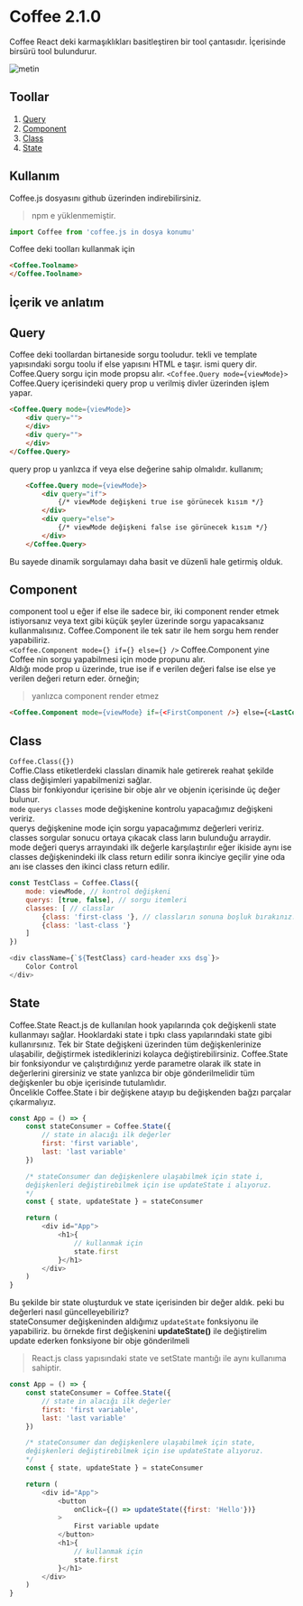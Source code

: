 # Coffee 2.1.0
Coffee React deki karmaşıklıkları basitleştiren bir tool çantasıdır.
İçerisinde birsürü tool bulundurur.

![metin](https://emojipedia-us.s3.dualstack.us-west-1.amazonaws.com/thumbs/120/htc/37/hot-beverage_2615.png)

## Toollar
1. [Query](#Query)
2. [Component](#Component)
3. [Class](#Class)
4. [State](#State)


## Kullanım
Coffee.js dosyasını github üzerinden indirebilirsiniz.
> npm e yüklenmemiştir.
```javascript
import Coffee from 'coffee.js in dosya konumu'
```
Coffee deki toolları kullanmak için
```html
<Coffee.Toolname>
</Coffee.Toolname>
```

## İçerik ve anlatım
## Query
Coffee deki toollardan birtaneside sorgu tooludur.
tekli ve template yapısındaki sorgu toolu if else yapısını HTML e taşır.
ismi query dir.
Coffee.Query sorgu için mode propsu alır.
```<Coffee.Query mode={viewMode}>```  
Coffee.Query içerisindeki query prop u verilmiş divler üzerinden işlem yapar.
```html
<Coffee.Query mode={viewMode}>
    <div query="">
    </div>
    <div query="">
    </div>
</Coffee.Query>
```
query prop u yanlızca if veya else değerine sahip olmalıdır.
kullanım;

```html
    <Coffee.Query mode={viewMode}>
        <div query="if">
            {/* viewMode değişkeni true ise görünecek kısım */}
        </div>
        <div query="else">
            {/* viewMode değişkeni false ise görünecek kısım */}
        </div>
    </Coffee.Query>
```
Bu sayede dinamik sorgulamayı daha basit ve düzenli hale getirmiş olduk.

## Component
component tool u eğer if else ile sadece bir, iki component render etmek istiyorsanız
veya text gibi küçük şeyler üzerinde sorgu yapacaksanız kullanmalısınız.
Coffee.Component ile tek satır ile hem sorgu hem render yapabiliriz.  
```<Coffee.Component mode={} if={} else={} />```
Coffee.Component yine Coffee nin sorgu yapabilmesi için mode propunu alır.  
Aldığı mode prop u üzerinde, true ise if e verilen değeri false ise else ye verilen
değeri return eder.
örneğin;

> yanlızca component render etmez

```html
<Coffee.Component mode={viewMode} if={<FirstComponent />} else={<LastComponent />} />
```

## Class
```Coffee.Class({})```  
Coffie.Class etiketlerdeki classları dinamik hale getirerek
reahat şekilde class değişimleri yapabilmenizi sağlar.  
Class bir fonkiyondur içerisine bir obje alır ve objenin içerisinde üç değer bulunur.  
```mode``` ```querys``` ```classes```
mode değişkenine kontrolu yapacağımız değişkeni veririz.  
querys değişkenine mode için sorgu yapacağımımz değerleri veririz.  
classes sorgular sonucu ortaya çıkacak class ların bulunduğu arraydir.
mode değeri querys arrayındaki ilk değerle karşılaştırılır eğer ikiside aynı ise
classes değişkenindeki ilk class return edilir sonra ikinciye geçilir yine oda anı ise classes den ikinci class return edilir.

```javascript
const TestClass = Coffee.Class({
    mode: viewMode, // kontrol değişkeni
    querys: [true, false], // sorgu itemleri
    classes: [ // classlar
        {class: 'first-class '}, // classların sonuna boşluk bırakınız.
        {class: 'last-class '}
    ]
})

<div className={`${TestClass} card-header xxs dsg`}>
    Color Control
</div>
```

## State
Coffee.State React.js de kullanılan hook yapılarında çok değişkenli state kullanmayı sağlar.
Hooklardaki state i tıpkı class yapılarındaki state gibi kullanırsınız.
Tek bir State değişkeni üzerinden tüm değişkenlerinize ulaşabilir, değiştirmek istediklerinizi
kolayca değiştirebilirsiniz. Coffee.State bir fonksiyondur ve çalıştırdığınız yerde
parametre olarak ilk state in değerlerini girersiniz ve state yanlızca bir obje gönderilmelidir tüm değişkenler bu obje içerisinde tutulamlıdır.  
Öncelikle Coffee.State i bir değişkene atayıp bu değişkenden bağzı parçalar çıkarmalıyız.
```javascript
const App = () => {
    const stateConsumer = Coffee.State({
        // state in alacığı ilk değerler
        first: 'first variable',
        last: 'last variable'
    })

    /* stateConsumer dan değişkenlere ulaşabilmek için state i,
    değişkenleri değiştirebilmek için ise updateState i alıyoruz.
    */
    const { state, updateState } = stateConsumer

    return (
        <div id="App">
            <h1>{
                // kullanmak için
                state.first
            }</h1>
        </div>
    )
}
```
Bu şekilde bir state oluşturduk ve state içerisinden bir değer aldık.
peki bu değerleri nasıl güncelleyebiliriz?  
stateConsumer değişkeninden aldığımız ``` updateState ``` fonksiyonu ile yapabiliriz.
bu örnekde first değişkenini **updateState()** ile değiştirelim
update ederken fonksiyone bir obje gönderilmeli
> React.js class yapısındaki state ve setState mantığı ile aynı kullanıma sahiptir.

```javascript
const App = () => {
    const stateConsumer = Coffee.State({
        // state in alacığı ilk değerler
        first: 'first variable',
        last: 'last variable'
    })

    /* stateConsumer dan değişkenlere ulaşabilmek için state,
    değişkenleri değiştirebilmek için ise updateState alıyoruz.
    */
    const { state, updateState } = stateConsumer

    return (
        <div id="App">
            <button
                onClick={() => updateState({first: 'Hello'})}
            >
                First variable update
            </button>
            <h1>{
                // kullanmak için
                state.first
            }</h1>
        </div>
    )
}
```